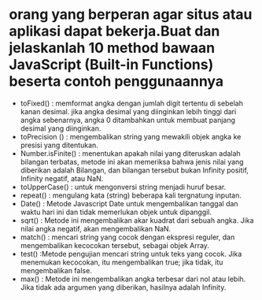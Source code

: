 # orang yang berperan agar situs atau aplikasi dapat bekerja.Buat dan jelaskanlah 10 method bawaan JavaScript (Built-in Functions) beserta contoh penggunaannya

- toFixed() : memformat angka dengan jumlah digit tertentu di sebelah kanan desimal. jika angka desimal yang diinginkan lebih tinggi dari angka sebenarnya, angka 0 ditambahkan untuk membuat panjang desimal yang diinginkan.
- toPrecision () : mengembalikan string yang mewakili objek angka ke presisi yang ditentukan.
- Number.isFinite() : menentukan apakah nilai yang diteruskan adalah bilangan terbatas, metode ini akan memeriksa bahwa jenis nilai yang diberikan adalah Bilangan, dan bilangan tersebut bukan Infinity positif, Infinity negatif, atau NaN.
- toUpperCase() : untuk mengonversi string menjadi huruf besar.
- repeat() : mengulang kata (string) beberapa kali tergnatung inputan.
- Date() : Metode Javascript Date untuk mengembalikan tanggal dan waktu hari ini dan tidak memerlukan objek untuk dipanggil.
- sqrt() : Metode ini mengembalikan akar kuadrat dari sebuah angka. Jika nilai angka negatif, akan mengembalikan NaN.
- match() : mencari string yang cocok dengan ekspresi reguler, dan mengembalikan kecocokan tersebut, sebagai objek Array.
- test() :Metode pengujian mencari string untuk teks yang cocok. Jika menemukan kecocokan, itu mengembalikan true; jika tidak, itu mengembalikan false.
- max() : Metode ini mengembalikan angka terbesar dari nol atau lebih. Jika tidak ada argumen yang diberikan, hasilnya adalah Infinity.



